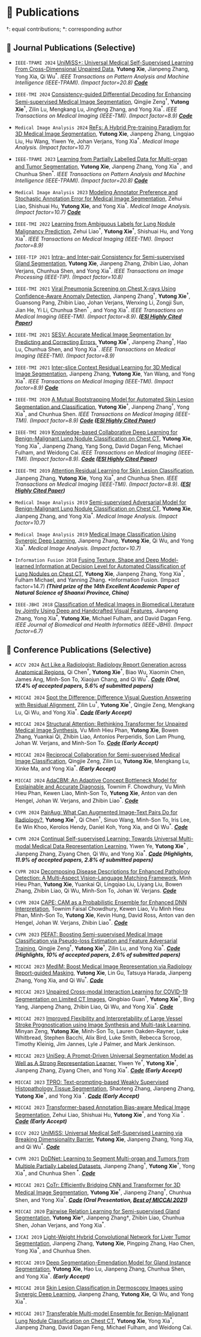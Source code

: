 # 📝 Publications 
$\dagger$: equal contributions; $*$: corresponding author

## 📝 Journal Publications (Selective)

- `IEEE-TPAMI 2024` [UniMiSS+: Universal Medical Self-Supervised Learning From Cross-Dimensional Unpaired Data](https://ieeexplore.ieee.org/abstract/document/10617802), **Yutong Xie**, Jianpeng Zhang, Yong Xia, Qi Wu<sup>*</sup>. *IEEE Transactions on Pattern Analysis and Machine Intelligence (IEEE-TPAMI). (Impact factor=20.8)* ***[Code](https://github.com/YtongXie/UniMiSS-code)***

- `IEEE-TMI 2024` [Consistency-guided Differential Decoding for Enhancing Semi-supervised Medical Image Segmentation](https://ieeexplore.ieee.org/abstract/document/10619990), Qingjie Zeng<sup>$\dagger$</sup>, **Yutong Xie**<sup>$\dagger$</sup>, Zilin Lu, Mengkang Lu, Jingfeng Zhang, and Yong Xia<sup>*</sup>. *IEEE Transactions on Medical Imaging (IEEE-TMI). (Impact factor=8.9)* ***[Code](https://github.com/maxwell0027/LeFeD)***
  
- `Medical Image Analysis 2024` [ReFs: A Hybrid Pre-training Paradigm for 3D Medical Image Segmentation](https://www.sciencedirect.com/science/article/pii/S1361841523002839), **Yutong Xie**, Jianpeng Zhang, Lingqiao Liu, Hu Wang, Yiwen Ye, Johan Verjans, Yong Xia<sup>*</sup>. *Medical Image Analysis. (Impact factor=10.7)* 

- `IEEE-TPAMI 2023` [Learning from Partially Labelled Data for Multi-organ and Tumor Segmentation](https://ieeexplore.ieee.org/stamp/stamp.jsp?tp=&arnumber=10242007), **Yutong Xie**, Jianpeng Zhang, Yong Xia<sup>* </sup>, and Chunhua Shen<sup>*</sup>. *IEEE Transactions on Pattern Analysis and Machine Intelligence (IEEE-TPAMI). (Impact factor=20.8)* ***[Code](https://github.com/jianpengz/DoDNet)***

- `Medical Image Analysis 2023` [Modeling Annotator Preference and Stochastic Annotation Error for Medical Image Segmentation](https://www.sciencedirect.com/science/article/pii/S1361841523002888), Zehui Liao, Shishuai Hu, **Yutong Xie**, and Yong Xia<sup>*</sup>. *Medical Image Analysis. (Impact factor=10.7)* ***[Code](https://github.com/Merrical/PADL)***

- `IEEE-TMI 2022` [Learning from Ambiguous Labels for Lung Nodule Malignancy Prediction](https://ieeexplore.ieee.org/stamp/stamp.jsp?tp=&arnumber=9705525), Zehui Liao<sup>$\dagger$</sup>, **Yutong Xie**<sup>$\dagger$</sup>, Shishuai Hu, and Yong Xia<sup>*</sup>. *IEEE Transactions on Medical Imaging (IEEE-TMI). (Impact factor=8.9)* 

- `IEEE-TIP 2021` [Intra- and Inter-pair Consistency for Semi-supervised Gland Segmentation](https://ieeexplore.ieee.org/stamp/stamp.jsp?tp=&arnumber=9662661), **Yutong Xie**, Jianpeng Zhang, Zhibin Liao, Johan Verjans, Chunhua Shen, and Yong Xia<sup>*</sup>. *IEEE Transactions on Image Processing (IEEE-TIP). (Impact factor=10.8)*
  
- `IEEE-TMI 2021` [Viral Pneumonia Screening on Chest X-rays Using Confidence-Aware Anomaly Detection](https://ieeexplore.ieee.org/document/9272749), Jianpeng Zhang<sup>$\dagger$</sup>, **Yutong Xie**<sup>$\dagger$</sup>, Guansong Pang, Zhibin Liao, Johan Verjans, Wenxing Li, Zongji Sun, Jian He, Yi Li, Chunhua Shen<sup>* </sup>, and Yong Xia<sup>*</sup>. *IEEE Transactions on Medical Imaging (IEEE-TMI). (Impact factor=8.9)*. ***([ESI Highly Cited Paper](https://www.webofscience.com/wos/woscc/full-record/WOS:000626332400009))***

- `IEEE-TMI 2021` [SESV: Accurate Medical Image Segmentation by Predicting and Correcting Errors](https://ieeexplore.ieee.org/document/9201384), **Yutong Xie**<sup>$\dagger$</sup>, Jianpeng Zhang<sup>$\dagger$</sup>, Hao Lu, Chunhua Shen, and Yong Xia<sup>*</sup>. *IEEE Transactions on Medical Imaging (IEEE-TMI). (Impact factor=8.9)*

- `IEEE-TMI 2021` [Inter-slice Context Residual Learning for 3D Medical Image Segmentation](https://ieeexplore.ieee.org/document/9245569), Jianpeng Zhang, **Yutong Xie**, Yan Wang, and Yong Xia<sup>*</sup>. *IEEE Transactions on Medical Imaging (IEEE-TMI). (Impact factor=8.9)* ***[Code](https://github.com/jianpengz/ConResNet)***

- `IEEE-TMI 2020` [A Mutual Bootstrapping Model for Automated Skin Lesion Segmentation and Classification](https://ieeexplore.ieee.org/document/8990108), **Yutong Xie**<sup>$\dagger$</sup>, Jianpeng Zhang<sup>$\dagger$</sup>, Yong Xia<sup>*</sup>, and Chunhua Shen. *IEEE Transactions on Medical Imaging (IEEE-TMI). (Impact factor=8.9)* ***[Code](https://github.com/YtongXie/MB-DCNN) ([ESI Highly Cited Paper](https://www.webofscience.com/wos/woscc/full-record/WOS:000545410200018))***

- `IEEE-TMI 2019` [Knowledge-based Collaborative Deep Learning for Benign-Malignant Lung Nodule Classification on Chest CT](https://ieeexplore.ieee.org/document/8494708), **Yutong Xie**, Yong Xia<sup>*</sup>, Jianpeng Zhang, Yang Song, David Dagan Feng, Michael Fulham, and Weidong Cai. *IEEE Transactions on Medical Imaging (IEEE-TMI). (Impact factor=8.9)*. ***[Code](https://github.com/YtongXie/MV-KBC) ([ESI Highly Cited Paper](https://www.webofscience.com/wos/woscc/full-record/WOS:000463608000011))***

- `IEEE-TMI 2019` [Attention Residual Learning for Skin Lesion Classification](https://ieeexplore.ieee.org/abstract/document/8620285), Jianpeng Zhang, **Yutong Xie**, Yong Xia<sup>*</sup>, and Chunhua Shen. *IEEE Transactions on Medical Imaging (IEEE-TMI). (Impact factor=8.9)*. ***([ESI Highly Cited Paper](https://www.webofscience.com/wos/woscc/full-record/WOS:000484290400009))***

- `Medical Image Analysis 2019` [Semi-supervised Adversarial Model for Benign-Malignant Lung Nodule Classification on Chest CT](https://www.sciencedirect.com/science/article/pii/S1361841519300611), **Yutong Xie**, Jianpeng Zhang, and Yong Xia<sup>*</sup>. *Medical Image Analysis. (Impact factor=10.7)* 

- `Medical Image Analysis 2019` [Medical Image Classification Using Synergic Deep Learning](https://www.sciencedirect.com/science/article/pii/S1361841518307552), Jianpeng Zhang, **Yutong Xie**, Qi Wu, and Yong Xia<sup>*</sup>. *Medical Image Analysis. (Impact factor=10.7)* 

- `Information Fusion 2018` [Fusing Texture, Shape and Deep Model-learned Information at Decision Level for Automated Classification of Lung Nodules on Chest CT](https://www.sciencedirect.com/science/article/pii/S1566253516301063), **Yutong Xie**, Jianpeng Zhang, Yong Xia<sup>*</sup>, Fulham Michael, and Yanning Zhang. *Information Fusion. (Impact factor=14.7) ***(Third prize of the 14th Excellent Academic Paper of Natural Science of Shaanxi Province, China)***

- `IEEE-JBHI 2018` [Classification of Medical Images in Biomedical Literature by Jointly Using Deep and Handcrafted Visual Features](https://ieeexplore.ieee.org/document/8115141), Jianpeng Zhang, Yong Xia<sup>*</sup>, **Yutong Xie**, Michael Fulham, and David Dagan Feng. *IEEE Journal of Biomedical and Health Informatics (IEEE-JBHI). (Impact factor=6.7)*

<!---
- `Head & Neck 2023` [Prediction of Postoperative Recurrence of Oral Cancer by Artificial Intelligence Model: Multilayer Perceptron](https://onlinelibrary.wiley.com/doi/full/10.1002/hed.27533), Yongkang Cai<sup>$\dagger$</sup>, **Yutong Xie**<sup>$\dagger$</sup>, Shulian Zhang, Yuepeng Wang, Yan Wang, Jian Chen, Zhiquan Huang. *Head & Neck*.

- `IEEE-TCSVT 2023` [Multi-Granularity Aggregation Transformer for Joint Video-Audio-Text Representation Learning](https://ieeexplore.ieee.org/stamp/stamp.jsp?tp=&arnumber=9966612), Mengge He, Wenjing Du, Zhiquan Wen, Qing Du, **Yutong Xie**, and Qi Wu. *IEEE Transactions on Circuits and Systems for Video Technology (IEEE-TCSVT). (Impact factor=8.3)*
-->



## 📝 Conference Publications (Selective)
- `ACCV 2024` [Act Like a Radiologist: Radiology Report Generation across Anatomical Regions](https://arxiv.org/abs/2305.16685), Qi Chen<sup>$\dagger$</sup>, **Yutong Xie**<sup>$\dagger$</sup>, Biao Wu, Xiaomin Chen, James Ang, Minh-Son To, Xiaojun Chang, and Qi Wu<sup>*</sup>. ***[Code](https://github.com/YtongXie/X-RGen) (Oral, 17.4\% of accepted papers, 5.6\% of submitted papers)***

- `MICCAI 2024` [Spot the Difference: Difference Visual Question Answering with Residual Alignment](https://link.springer.com/chapter/10.1007/978-3-031-72086-4_61), Zilin Lu<sup>$\dagger$</sup>, **Yutong Xie**<sup>$\dagger$</sup>, Qingjie Zeng, Mengkang Lu, Qi Wu, and Yong Xia<sup>*</sup>. ***[Code](https://link.springer.com/chapter/10.1007/978-3-031-43907-0_2) (Early Accept)***
 
- `MICCAI 2024` [Structural Attention: Rethinking Transformer for Unpaired Medical Image Synthesis](https://link.springer.com/chapter/10.1007/978-3-031-72104-5_66), Vu Minh Hieu Phan, **Yutong Xie**, Bowen Zhang, Yuankai Qi, Zhibin Liao, Antonios Perperidis, Son Lam Phung, Johan W. Verjans, and Minh-Son To. ***[Code](https://github.com/HieuPhan33/MICCAI2024-UNest) (Early Accept)***
  
- `MICCAI 2024` [Reciprocal Collaboration for Semi-supervised Medical Image Classification](https://link.springer.com/chapter/10.1007/978-3-031-72120-5_49), Qingjie Zeng, Zilin Lu, **Yutong Xie**, Mengkang Lu, Xinke Ma, and Yong Xia<sup>*</sup>. ***(Early Accept)***

- `MICCAI 2024` [AdaCBM: An Adaptive Concept Bottleneck Model for Explainable and Accurate Diagnosis](https://link.springer.com/chapter/10.1007/978-3-031-72117-5_4), Townim F. Chowdhury, Vu Minh Hieu Phan, Kewen Liao, Minh-Son To, **Yutong Xie**, Anton van den Hengel, Johan W. Verjans, and Zhibin Liao<sup>*</sup>. ***[Code](https://github.com/AIML-MED/AdaCBM)***

- `CVPR 2024` [PairAug: What Can Augmented Image-Text Pairs Do for Radiology?](https://arxiv.org/abs/2404.04960.pdf), **Yutong Xie**<sup>$\dagger$</sup>, Qi Chen<sup>$\dagger$</sup>, Sinuo Wang, Minh-Son To, Iris Lee, Ee Win Khoo, Kerolos Hendy, Daniel Koh, Yong Xia, and Qi Wu<sup>*</sup>. ***[Code](https://github.com/YtongXie/PairAug)***

- `CVPR 2024` [Continual Self-supervised Learning: Towards Universal Multi-modal Medical Data Representation Learning](https://arxiv.org/pdf/2311.17597.pdf), Yiwen Ye, **Yutong Xie**<sup>* </sup>, Jianpeng Zhang, Ziyang Chen, Qi Wu, and Yong Xia<sup>*</sup>. ***[Code](https://github.com/yeerwen/UniSeg) (Highlights, 11.9\% of accepted papers, 2.8\% of submitted papers)***

- `CVPR 2024` [Decomposing Disease Descriptions for Enhanced Pathology Detection: A Multi-Aspect Vision-Language Matching Framework](https://openaccess.thecvf.com/content/CVPR2024/papers/Phan_Decomposing_Disease_Descriptions_for_Enhanced_Pathology_Detection_A_Multi-Aspect_Vision-Language_CVPR_2024_paper.pdf), Minh Hieu Phan, **Yutong Xie**, Yuankai Qi, Lingqiao Liu, Liyang Liu, Bowen Zhang, Zhibin Liao, Qi Wu, Minh-Son To, Johan W. Verjans. ***[Code](https://github.com/HieuPhan33/CVPR2024_MAVL)***

- `CVPR 2024` [CAPE: CAM as a Probabilistic Ensemble for Enhanced DNN Interpretation](https://openaccess.thecvf.com/content/CVPR2024/papers/Chowdhury_CAPE_CAM_as_a_Probabilistic_Ensemble_for_Enhanced_DNN_Interpretation_CVPR_2024_paper.pdf), Townim Faisal Chowdhury, Kewen Liao, Vu Minh Hieu Phan, Minh-Son To, **Yutong Xie**, Kevin Hung, David Ross, Anton van den Hengel, Johan W. Verjans, Zhibin Liao<sup>*</sup>. ***[Code](https://github.com/AIML-MED/CAPE)***
  
- `CVPR 2023` [PEFAT: Boosting Semi-supervised Medical Image Classification via Pseudo-loss Estimation and Feature Adversarial Training](https://openaccess.thecvf.com/content/CVPR2023/papers/Zeng_PEFAT_Boosting_Semi-Supervised_Medical_Image_Classification_via_Pseudo-Loss_Estimation_and_CVPR_2023_paper.pdf), Qingjie Zeng<sup>$\dagger$</sup>, **Yutong Xie**<sup>$\dagger$</sup>, Zilin Lu, and Yong Xia<sup>*</sup>. ***[Code](https://github.com/maxwell0027/PEFAT) (Highlights, 10% of accepted papers, 2.6% of submitted papers)***

- `MICCAI 2023` [MedIM: Boost Medical Image Representation via Radiology Report-guided Masking](https://link.springer.com/chapter/10.1007/978-3-031-43907-0_2), **Yutong Xie**, Lin Gu, Tatsuya Harada, Jianpeng Zhang, Yong Xia, and Qi Wu<sup>*</sup>. ***[Code](https://github.com/YtongXie/MedIM)***

- `MICCAI 2023` [Unpaired Cross-modal Interaction Learning for COVID-19 Segmentation on Limited CT Images](https://link.springer.com/chapter/10.1007/978-3-031-43898-1_58), Qingbiao Guan<sup>$\dagger$</sup>, **Yutong Xie**<sup>$\dagger$</sup>, Bing Yang, Jianpeng Zhang, Zhibin Liao, Qi Wu, and Yong Xia<sup>*</sup>. ***[Code](https://github.com/GQBBBB/UCI)***

- `MICCAI 2023` [Improved Flexibility and Interpretability of Large Vessel Stroke Prognostication using Image Synthesis and Multi-task Learning](https://link.springer.com/chapter/10.1007/978-3-031-43904-9_67), Minyan Zeng, **Yutong Xie**, Minh-Son To, Lauren Oakden-Rayner, Luke Whitbread, Stephen Bacchi, Alix Bird, Luke Smith, Rebecca Scroop, Timothy Kleinig, Jim Jannes, Lyle J Palmer, and Mark Jenkinson. 

- `MICCAI 2023` [UniSeg: A Prompt-Driven Universal Segmentation Model as Well as A Strong Representation Learner](https://link.springer.com/chapter/10.1007/978-3-031-43898-1_49), Yiwen Ye<sup>$\dagger$</sup>, **Yutong Xie**<sup>$\dagger$</sup>, Jianpeng Zhang, Ziyang Chen, and Yong Xia<sup>*</sup>. ***[Code](https://github.com/yeerwen/UniSeg) (Early Accept)***

- `MICCAI 2023` [TPRO: Text-prompting-based Weakly Supervised Histopathology Tissue Segmentation](https://link.springer.com/chapter/10.1007/978-3-031-43907-0_11), Shaoteng Zhang, Jianpeng Zhang, **Yutong Xie**<sup>*</sup>, and Yong Xia<sup> *</sup>. ***[Code](https://github.com/zhangst431/TPRO) (Early Accept)***

- `MICCAI 2023` [Transformer-based Annotation Bias-aware Medical Image Segmentation](https://link.springer.com/chapter/10.1007/978-3-031-43901-8_3), Zehui Liao, Shishuai Hu, **Yutong Xie**<sup>*</sup>, and Yong Xia<sup> *</sup>. ***[Code](https://github.com/Merrical/TAB) (Early Accept)***

- `ECCV 2022` [UniMiSS: Universal Medical Self-Supervised Learning via Breaking Dimensionality Barrier](https://link.springer.com/chapter/10.1007/978-3-031-19803-8_33), **Yutong Xie**, Jianpeng Zhang, Yong Xia, and Qi Wu<sup>*</sup>. ***[Code](https://github.com/YtongXie/UniMiSS-code)***

- `CVPR 2021` [DoDNet: Learning to Segment Multi-organ and Tumors from Multiple Partially Labeled Datasets](https://openaccess.thecvf.com/content/CVPR2021/papers/Zhang_DoDNet_Learning_To_Segment_Multi-Organ_and_Tumors_From_Multiple_Partially_CVPR_2021_paper.pdf), Jianpeng Zhang<sup>$\dagger$</sup>, **Yutong Xie**<sup>$\dagger$</sup>, Yong Xia<sup>*</sup>, and Chunhua Shen<sup> *</sup>. ***[Code](https://github.com/jianpengz/DoDNet)***
  
- `MICCAI 2021` [CoTr: Efficiently Bridging CNN and Transformer for 3D Medical Image Segmentation](https://link.springer.com/chapter/10.1007/978-3-030-87199-4_16), **Yutong Xie**<sup>$\dagger$</sup>, Jianpeng Zhang<sup>$\dagger$</sup>, Chunhua Shen, and Yong Xia<sup>*</sup>. ***[Code](https://github.com/YtongXie/CoTr) (Oral Presentation, [Best of MICCAI 2021](https://www.rsipvision.com/ComputerVisionNews-2021October/56/))***

- `MICCAI 2020` [Pairwise Relation Learning for Semi-supervised Gland Segmentation](https://link.springer.com/chapter/10.1007/978-3-030-59722-1_40), **Yutong Xie**$\dagger$, Jianpeng Zhang$\dagger$, Zhibin Liao, Chunhua Shen, Johan Verjans, and Yong Xia<sup>*</sup>.

- `IJCAI 2019` [Light-Weight Hybrid Convolutional Network for Liver Tumor Segmentation](https://www.ijcai.org/Proceedings/2019/0593.pdf), Jianpeng Zhang, **Yutong Xie**, Pingping Zhang, Hao Chen, Yong Xia<sup>*</sup>, and Chunhua Shen.

- `MICCAI 2019` [Deep Segmentation-Emendation Model for Gland Instance Segmentation](https://link.springer.com/chapter/10.1007/978-3-030-32239-7_52), **Yutong Xie**, Hao Lu, Jianpeng Zhang, Chunhua Shen, and Yong Xia<sup>*</sup>. ***(Early Accept)***
  
- `MICCAI 2018` [Skin Lesion Classification in Dermoscopy Images using Synergic Deep Learning](https://link.springer.com/chapter/10.1007/978-3-030-00934-2_2), Jianpeng Zhang, **Yutong Xie**, Qi Wu, and Yong Xia<sup>*</sup>.

- `MICCAI 2017` [Transferable Multi-model Ensemble for Benign-Malignant Lung Nodule Classification on Chest CT](https://link.springer.com/chapter/10.1007/978-3-319-66179-7_75), **Yutong Xie**, Yong Xia<sup>*</sup>, Jianpeng Zhang, David Dagan Feng, Michael Fulham, and Weidong Cai.



